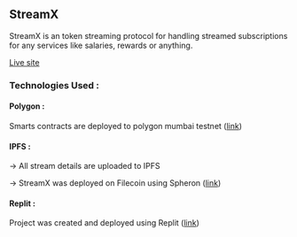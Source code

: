 ## StreamX

StreamX is an token streaming protocol for handling streamed subscriptions for any services like salaries, rewards or anything.

[Live site](https://streamapp-11327b.spheron.app/)

### Technologies Used :

#### Polygon :
Smarts contracts are deployed to polygon mumbai testnet ([link](https://mumbai.polygonscan.com/address/0x4661C9c7fF82ec942BEef642BEf390A63eB0CC5f#code))

#### IPFS :
-> All stream details are uploaded to IPFS 

-> StreamX was deployed on Filecoin using Spheron ([link](https://streamapp-11327b.spheron.app/))

#### Replit :
Project was created and deployed using Replit ([link](https://replit.com/@DineshAitham/streamApp))
